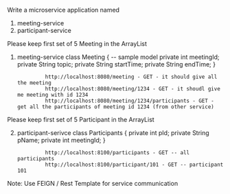 Write a microservice application named 

1. meeting-service 
2. participant-service 

Please keep first set of 5 Meeting in the ArrayList 

1. meeting-service
                class Meeting { -- sample model 
                                private int meetingId; 
                                private String topic; 
                                private String startTime; 
                                private String endTime; 
                }
                
                http://localhost:8080/meeting - GET - it should give all the meeting 
                http://localhost:8080/meeting/1234 - GET - it shoudl give me meeting with id 1234 
                http://localhost:8080/meeting/1234/participants - GET - get all the participants of meeting id 1234 (from other service)


Please keep first set of 5 Participant in the ArrayList 

2. participant-serivce 
class Participants {
                private int pId; 
                private String pName; 
                private int meetingId; 
}

                http://localhost:8100/participants - GET -- all participants 
                http://localhost:8100/participant/101 - GET -- participant 101     


Note: Use FEIGN / Rest Template for service communication 

